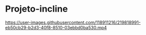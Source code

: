 # Projeto-incline

https://user-images.githubusercontent.com/118911216/219818991-eb50cb29-b2d3-40f8-8510-03ebbd0ba530.mp4

